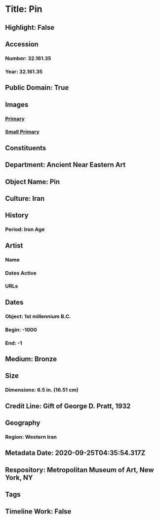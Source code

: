 # Title: Pin
## Highlight: False
## Accession
### Number: 32.161.35
### Year: 32.161.35
## Public Domain: True
## Images
### [Primary](https://images.metmuseum.org/CRDImages/an/original/me32_161_35.jpg)
### [Small Primary](https://images.metmuseum.org/CRDImages/an/web-large/me32_161_35.jpg)
## Constituents
## Department: Ancient Near Eastern Art
## Object Name: Pin
## Culture: Iran
## History
### Period: Iron Age
## Artist
### Name
### Dates Active
### URLs
## Dates
### Object: 1st millennium B.C.
### Begin: -1000
### End: -1
## Medium: Bronze
## Size
### Dimensions: 6.5 in. (16.51 cm)
## Credit Line: Gift of George D. Pratt, 1932
## Geography
### Region: Western Iran
## Metadata Date: 2020-09-25T04:35:54.317Z
## Respository: Metropolitan Museum of Art, New York, NY
## Tags
## Timeline Work: False